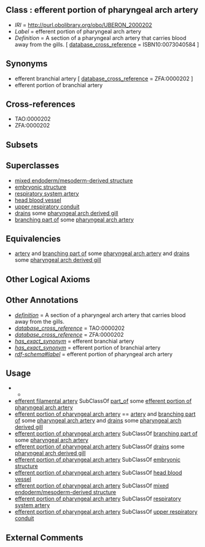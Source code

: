 
## Class : efferent portion of pharyngeal arch artery

 * *IRI* = http://purl.obolibrary.org/obo/UBERON_2000202
 * *Label* = efferent portion of pharyngeal arch artery
 * *Definition* = A section of a pharyngeal arch artery that carries blood away from the gills. [ [database_cross_reference](../../ef/oboInOwl#hasDbXref.md) = ISBN10:0073040584 ]

## Synonyms

 * efferent branchial artery [ [database_cross_reference](../../ef/oboInOwl#hasDbXref.md) = ZFA:0000202 ]
 * efferent portion of branchial artery

## Cross-references

 * TAO:0000202
 * ZFA:0000202

## Subsets


## Superclasses

 * [mixed endoderm/mesoderm-derived structure](../../UBERON/77/UBERON_0000077.md)
 * [embryonic structure](../../UBERON/50/UBERON_0002050.md)
 * [respiratory system artery](../../UBERON/69/UBERON_0003469.md)
 * [head blood vessel](../../UBERON/96/UBERON_0003496.md)
 * [upper respiratory conduit](../../UBERON/87/UBERON_0015787.md)
 * [drains](../../RO/79/RO_0002179.md) some [pharyngeal arch derived gill](../../UBERON/50/UBERON_0011150.md)
 * [branching part of](../../RO/80/RO_0002380.md) some [pharyngeal arch artery](../../UBERON/63/UBERON_0004363.md)

## Equivalencies

 * [artery](../../UBERON/37/UBERON_0001637.md) and [branching part of](../../RO/80/RO_0002380.md) some [pharyngeal arch artery](../../UBERON/63/UBERON_0004363.md) and [drains](../../RO/79/RO_0002179.md) some [pharyngeal arch derived gill](../../UBERON/50/UBERON_0011150.md)

## Other Logical Axioms


## Other Annotations

 * *[definition](../../IAO/15/IAO_0000115.md)* = A section of a pharyngeal arch artery that carries blood away from the gills.
 * *[database_cross_reference](../../ef/oboInOwl#hasDbXref.md)* = TAO:0000202
 * *[database_cross_reference](../../ef/oboInOwl#hasDbXref.md)* = ZFA:0000202
 * *[has_exact_synonym](../../ym/oboInOwl#hasExactSynonym.md)* = efferent branchial artery
 * *[has_exact_synonym](../../ym/oboInOwl#hasExactSynonym.md)* = efferent portion of branchial artery
 * *[rdf-schema#label](../../el/rdf-schema#label.md)* = efferent portion of pharyngeal arch artery

## Usage

 * -
 * [efferent filamental artery](../../UBERON/18/UBERON_2005018.md) SubClassOf [part_of](../../BFO/50/BFO_0000050.md) some [efferent portion of pharyngeal arch artery](../../UBERON/02/UBERON_2000202.md)
 * [efferent portion of pharyngeal arch artery](../../UBERON/02/UBERON_2000202.md) == [artery](../../UBERON/37/UBERON_0001637.md) and [branching part of](../../RO/80/RO_0002380.md) some [pharyngeal arch artery](../../UBERON/63/UBERON_0004363.md) and [drains](../../RO/79/RO_0002179.md) some [pharyngeal arch derived gill](../../UBERON/50/UBERON_0011150.md)
 * [efferent portion of pharyngeal arch artery](../../UBERON/02/UBERON_2000202.md) SubClassOf [branching part of](../../RO/80/RO_0002380.md) some [pharyngeal arch artery](../../UBERON/63/UBERON_0004363.md)
 * [efferent portion of pharyngeal arch artery](../../UBERON/02/UBERON_2000202.md) SubClassOf [drains](../../RO/79/RO_0002179.md) some [pharyngeal arch derived gill](../../UBERON/50/UBERON_0011150.md)
 * [efferent portion of pharyngeal arch artery](../../UBERON/02/UBERON_2000202.md) SubClassOf [embryonic structure](../../UBERON/50/UBERON_0002050.md)
 * [efferent portion of pharyngeal arch artery](../../UBERON/02/UBERON_2000202.md) SubClassOf [head blood vessel](../../UBERON/96/UBERON_0003496.md)
 * [efferent portion of pharyngeal arch artery](../../UBERON/02/UBERON_2000202.md) SubClassOf [mixed endoderm/mesoderm-derived structure](../../UBERON/77/UBERON_0000077.md)
 * [efferent portion of pharyngeal arch artery](../../UBERON/02/UBERON_2000202.md) SubClassOf [respiratory system artery](../../UBERON/69/UBERON_0003469.md)
 * [efferent portion of pharyngeal arch artery](../../UBERON/02/UBERON_2000202.md) SubClassOf [upper respiratory conduit](../../UBERON/87/UBERON_0015787.md)

## External Comments

